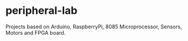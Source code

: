 # peripheral-lab
Projects based on Arduino, RaspberryPi, 8085 Microprocessor, Sensors, Motors and FPGA board.
